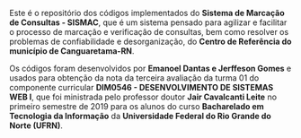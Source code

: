 Este é o repositório dos códigos implementados do **Sistema de Marcação de Consultas - SISMAC**, que é um sistema pensado para agilizar
e facilitar o processo de marcação e verificação de consultas, bem como resolver os problemas de confiabilidade e desorganização, do
**Centro de Referência do município de Canguaretama-RN**.


Os códigos foram desenvolvidos por **Emanoel Dantas e Jerffeson Gomes** e usados para obtenção da nota da terceira avaliação da turma 01
do componente curricular **DIM0546 - DESENVOLVIMENTO DE SISTEMAS WEB I**, que foi ministrada pelo professor doutor **Jair Cavalcanti 
Leite** no primeiro semestre de 2019 para os alunos do curso **Bacharelado em Tecnologia da Informação** da **Universidade Federal do Rio 
Grande do Norte (UFRN)**.
